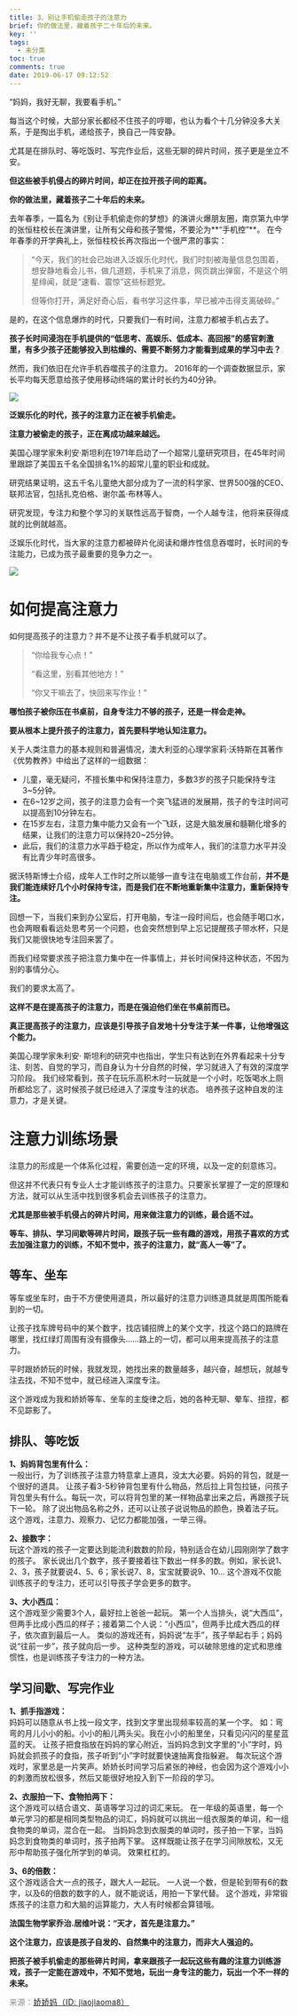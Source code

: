 ```yaml
---
title: 3、别让手机偷走孩子的注意力
brief: 你的做法里，藏着孩子二十年后的未来。
key: ''
tags:
  - 未分类
toc: true
comments: true
date: 2019-06-17 09:12:52
---
```


“妈妈，我好无聊，我要看手机。”

每当这个时候，大部分家长都经不住孩子的哼唧，也认为看个十几分钟没多大关系，于是掏出手机，递给孩子，换自己一阵安静。

尤其是在排队时、等吃饭时、写完作业后，这些无聊的碎片时间，孩子更是坐立不安。

**但这些被手机侵占的碎片时间，却正在拉开孩子间的距离。**

**你的做法里，藏着孩子二十年后的未来。**

<!-- more -->

去年春季，一篇名为《别让手机偷走你的梦想》的演讲火爆朋友圈，南京第九中学的张恒柱校长在演讲里，让所有父母和孩子警惕，不要沦为**“手机控”**。
在今年春季的开学典礼上，张恒柱校长再次指出一个很严肃的事实：
> “今天，我们的社会已始进入泛娱乐化时代，我们时刻被海量信息包围着，想安静地看会儿书，做几道题，手机来了消息，网页跳出弹窗，不是这个明星绯闻，就是“速看、震惊”这些标题党。
> 
> 但等你打开，满足好奇心后，看书学习这件事，早已被冲击得支离破碎。”

是的，在这个信息爆炸的时代，只要我们一有时间，注意力都被手机占去了。

**孩子长时间浸泡在手机提供的“低思考、高娱乐、低成本、高回报”的感官刺激里，有多少孩子还能够投入到枯燥的、需要不断努力才能看到成果的学习中去？**

然而，我们依旧在允许手机吞噬孩子的注意力。
2016年的一个调查数据显示，家长平均每天愿意给孩子使用移动终端的累计时长约为40分钟。

![](/pic/unclassified/20190617_1.jpg)

**泛娱乐化的时代，孩子的注意力正在被手机偷走。**

**注意力被偷走的孩子，正在离成功越来越远。**

美国心理学家朱利安·斯坦利在1971年启动了一个超常儿童研究项目，在45年时间里跟踪了美国五千名全国排名1%的超常儿童的职业和成就。

研究结果证明，这五千名儿童绝大部分成为了一流的科学家、世界500强的CEO、联邦法官，包括扎克伯格、谢尔盖·布林等人。

研究发现，专注力和整个学习的关联性远高于智商，一个人越专注，他将来获得成就的比例就越高。

泛娱乐化时代，当大家的注意力都被碎片化阅读和爆炸性信息吞噬时，长时间的专注能力，已成为孩子最重要的竞争力之一。

![](/pic/unclassified/20190617_2.jpg)

# 如何提高注意力

如何提高孩子的注意力？并不是不让孩子看手机就可以了。
> “你给我专心点！”
> 
> “看这里，别看其他地方！”
> 
> “你又干嘛去了，快回来写作业！”

**哪怕孩子被你压在书桌前，自身专注力不够的孩子，还是一样会走神。**

**要从根本上提升孩子的注意力，首先要科学地认知注意力。**

关于人类注意力的基本规则和普遍情况，澳大利亚的心理学家莉·沃特斯在其著作《优势教养》中给出了这样的一组数据：
*   儿童，毫无疑问，不擅长集中和保持注意力，多数3岁的孩子只能保持专注3~5分钟。
*   在6~12岁之间，孩子的注意力会有一个突飞猛进的发展期，孩子的专注时间可以提高到10分钟左右。
*   在15岁左右，注意力集中能力又会有一个飞跃，这是大脑发展和髓鞘化增多的结果，让我们的注意力可以保持20~25分钟。
*   此后，我们的注意力水平趋于稳定，所以作为成年人，我们的注意力水平并没有比青少年时高很多。

据沃特斯博士介绍，成年人工作时之所以能够一直专注在电脑或工作台前，**并不是我们能连续好几个小时保持专注，而是我们在不断地重新集中注意力，重新保持专注。**

回想一下，当我们来到办公室后，打开电脑，专注一段时间后，也会随手喝口水，也会两眼看看远处思考另一个问题，也会突然想到早上忘记提醒孩子带水杯，只是我们又能很快地专注回来罢了。

而我们经常要求孩子把注意力集中在一件事情上，并长时间保持这种状态，不因为别的事情分心。

我们的要求太高了。

**这样不是在提高孩子的注意力，而是在强迫他们坐在书桌前而已。**

**真正提高孩子的注意力，应该是引导孩子自发地十分专注于某一件事，让他增强这个能力。**

美国心理学家朱利安· 斯坦利的研究中也指出，学生只有达到在外界看起来十分专注、刻苦、自觉的学习，而自身认为十分自然的时候，学习就进入了有效的深度学习阶段。
我们经常看到，孩子在玩乐高积木时一玩就是一个小时，吃饭喝水上厕所都给忘了，这时候孩子就已经进入了深度专注的状态。
培养孩子这种自发的注意力，才是关键。

# 注意力训练场景

注意力的形成是一个体系化过程，需要创造一定的环境，以及一定的刻意练习。

但这并不代表只有专业人士才能训练孩子的注意力。只要家长掌握了一定的原理和方法，就可以从生活中找到很多机会去训练孩子的注意力。

**尤其是那些被手机侵占的碎片时间，用来做注意力的训练，最合适不过。**

**等车、排队、学习间歇等碎片时间，跟孩子玩一些有趣的游戏，用孩子喜欢的方式去加强注意力的训练，不知不觉中，孩子的注意力，就“高人一等”了。**

## 等车、坐车
等车或坐车时，由于不方便使用道具，所以最好的注意力训练道具就是周围所能看到的一切。

让孩子找车牌号码中的某个数字，找店铺招牌上的某个文字，找这个路口的路牌在哪里，找红绿灯周围有没有摄像头……路上的一切，都可以用来提高孩子的注意力。

平时跟娇娇玩的时候，我就发现，她找出来的数量越多，越兴奋，越想玩，就越专注去找，不知不觉中，就已经进入深度专注。

这个游戏成为我和娇娇等车、坐车的主旋律之后，她的各种无聊、晕车、扭捏，都不见踪影了。

## 排队、等吃饭
**1、妈妈背包里有什么：**  
一般出行，为了训练孩子注意力特意拿上道具，没太大必要。妈妈的背包，就是一个很好的道具。
让孩子看3-5秒钟背包里有什么物品，然后拉上背包拉链，问孩子背包里头有什么。每玩一次，可以将背包里的某一样物品拿出来之后，再跟孩子玩下一轮。
除了说出物品名称之外，还可以让孩子说说物品的颜色，换着法子玩。
这个游戏，注意力、观察力、记忆力都能加强，一举三得。

**2、接数字：**  
玩这个游戏的孩子一定要达到能流利数数的阶段，特别适合在幼儿园刚刚学了数字的孩子。
家长说出几个数字，孩子要接着往下数出一样多的数。例如，家长说1、2、3，孩子就要说4、5、6；家长说7、8，宝宝就要说9、10...
这个游戏不仅能训练孩子的专注力，还可以引导孩子学会更多的数字。

**3、大小西瓜：**  
这个游戏至少需要3个人，最好拉上爸爸一起玩。
第一个人当排头，说“大西瓜”，但两手比成小西瓜的样子；接着第二个人说：“小西瓜”，但两手比成大西瓜的样子，依次直到最后一人。
类似的游戏还有，妈妈说“左手”，孩子举起右手；妈妈说“往前一步”，孩子就向后一步。
这种类型的游戏，可以破除思维的定式和思维惯性，也是训练孩子专注力的一种方法。

## 学习间歇、写完作业
**1、抓手指游戏：**  
妈妈可以随意从书上找一段文字，找到文字里出现频率较高的某一个字。
如：弯弯的月儿小小的船。小小的船儿两头尖。我在小小的船里坐，只看见闪闪的星星蓝蓝的天。
让孩子把食指放在妈妈的掌心附近，当妈妈念到文字里的“小”字时，妈妈就会抓孩子的食指，孩子听到“小”字时就要快速抽离食指躲避。
每次玩这个游戏时，家里总是一片笑声。娇娇长时间学习后紧张的神经，也会因为这个游戏小小的刺激而放松很多，然后又能很好地投入到下一阶段的学习。

**2、衣服拍一下、食物拍两下：**  
这个游戏可以结合语文、英语等学习过的词汇来玩。
在一年级的英语里，每一个单元学习的都是相同类型物品的词汇，妈妈就可以挑出一组衣服类的单词，和一组食物类的单词，混合在一起。
当妈妈念到衣服类的单词时，孩子拍一下掌，当妈妈念到食物类的单词时，孩子拍两下掌。
这样既能让孩子在学习间隙放松，又无形中帮助孩子强化所学到的单词。
效果杠杠的。

**3、6的倍数：**  
这个游戏适合大一点的孩子，跟大人一起玩。
一人说一个数，但是轮到带有6的数字，以及6的倍数的数字的人，就不能说话，用拍一下掌代替。
这个游戏，非常锻炼孩子的注意力和大脑的运算能力，大人有时候都会算错哦。


**法国生物学家乔治.居维叶说：“天才，首先是注意力。”**

**这个注意力，应该是孩子自发的、自然集中的注意力，而非大人强迫的。**

**把孩子被手机偷走的那些碎片时间，拿来跟孩子一起玩这些有趣的注意力训练游戏，孩子一定能在游戏中，不知不觉地，玩出一身专注的能力，玩出一个不一样的未来。**

<span style="font-family: &quot;Helvetica Neue&quot;, Helvetica, &quot;Hiragino Sans GB&quot;, &quot;Microsoft YaHei&quot;, Arial, sans-serif;background-color: rgb(255, 255, 255);letter-spacing: 0.5px;font-size: 14px;color: rgb(136, 136, 136);">来源：[娇娇妈（ID: jiaojiaoma8）](https://mp.weixin.qq.com/s?__biz=MjM5NTY2ODE0MA==&mid=2650134700&idx=2&sn=53b577230403c7ebe206e00cfb328496&chksm=bef4716f8983f87912297dd0f3eaccb9047eb5c48414a79a7ad66e21a1ca3f2fdf3ff9fc0267&mpshare=1&scene=1&srcid=0617oMBsflriWMIF9TrCx7SL#rd)


